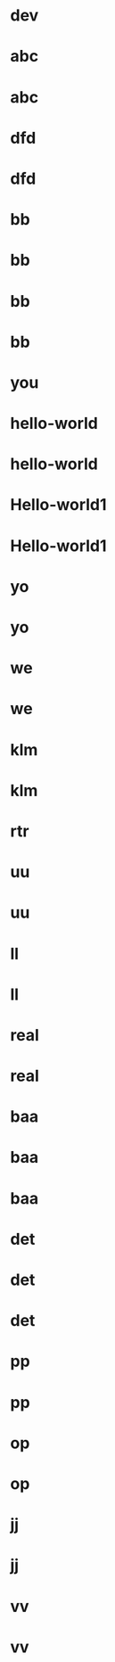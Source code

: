 # dev
# abc
# abc
# dfd
# dfd
# bb
# bb
# bb
# bb
# you
# hello-world
# hello-world
# Hello-world1
# Hello-world1
# yo
# yo
# we
# we
# klm
# klm
# rtr
# uu
# uu
# ll
# ll
# real
# real
# baa
# baa
# baa
# det
# det
# det
# pp
# pp
# op
# op
# jj
# jj
# vv
# vv
